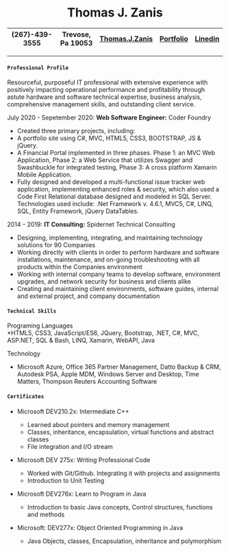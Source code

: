 
 <h1 align=center> <b>Thomas J. Zanis</b> </h1>
 <div align=center> 
 
 | (267)-439-3555 | Trevose, Pa 19053 | <a href="Thomas.J.Zanis@gmail.com">Thomas.J.Zanis</a> | <a href="https://tz-coderfoundry-portfolio.netlify.app/">Portfolio</a> | <a href="https://www.linkedin.com/in/thomaszanis/">Linedin</a> |
 | :--------------: | :--------------: | :--------------: | :--------------: | :--------------: |      
 
 </div>
 
 
* * *
#### **```Professional Profile```**
Resourceful, purposeful IT professional with extensive experience with positively impacting operational 
performance and profitability through astute hardware and software technical expertise, business analysis, 
comprehensive management skills, and outstanding client service. 

July 2020 - Sepetember 2020: **Web Software Engineer:** Coder Foundry

* Created three primary projects, including:
* A portfolio site using C#, MVC, HTML5, CSS3, BOOTSTRAP, JS & jQuery.
* A Financial Portal implemented in three phases. Phase 1: an MVC Web
Application, Phase 2: a Web Service that utilizes Swagger and Swashbuckle for
integrated testing, Phase 3: A cross platform Xamarin Mobile Application.
* Fully designed and developed a multi-functional issue tracker web application,
implementing enhanced roles & security, which also used a Code First Relational
database designed and modeled in SQL Server. Technologies used include: .Net
Framework v. 4.6.1, MVC5, C#, LINQ, SQL, Entity Framework, jQuery DataTables.

2014 - 2019: **IT Consulting:** Spidernet Technical Consulting

* Designing, implementing, integrating, and maintaining technology solutions for 90 Companies  
*	Working directly with clients in order to perform hardware and software installations, maintenance, and on-going  troubleshooting with
all products within the Companies  environment
*	Working with internal company teams to develop software, environment upgrades, and network security for business and clients alike
*	Creating and maintaining client environments, software guides, internal and external project, and company documentation 

#### **```Technical Skills```**

Programing Languages 		
*HTML5, CSS3, JavaScript/ES6, JQuery, Bootstrap, .NET, C#, MVC, ASP.NET, SQL & Bash, LINQ, Xamarin, WebAPI, Java

Technology 
*	Microsoft Azure, Office 365 Partner Management, Datto Backup & CRM, Autodesk PSA, Apple MDM, Windows Server and Desktop, Time Matters, 
Thompson Reuters Accounting Software

#### **```Certificates```**

* Microsoft DEV210.2x: Intermediate C++
    -	Learned about pointers and memory management
    - Classes, inheritance, encapsulation, virtual functions and abstract classes 
    -	File integration and I/O stream
  
*	Microsoft DEV 275x: Writing Professional Code
    -	Worked with Git/Github. Integrating it with projects and assignments
    -	Introduction to Unit Testing
  
*	Microsoft DEV276x: Learn to Program in Java
    -	Introduction to basic Java concepts, Control structures, functions and methods
*	Microsoft: DEV277x: Object Oriented Programming in Java
    -	Java Objects, classes, Encapsulation, inheritance and polymorphism

